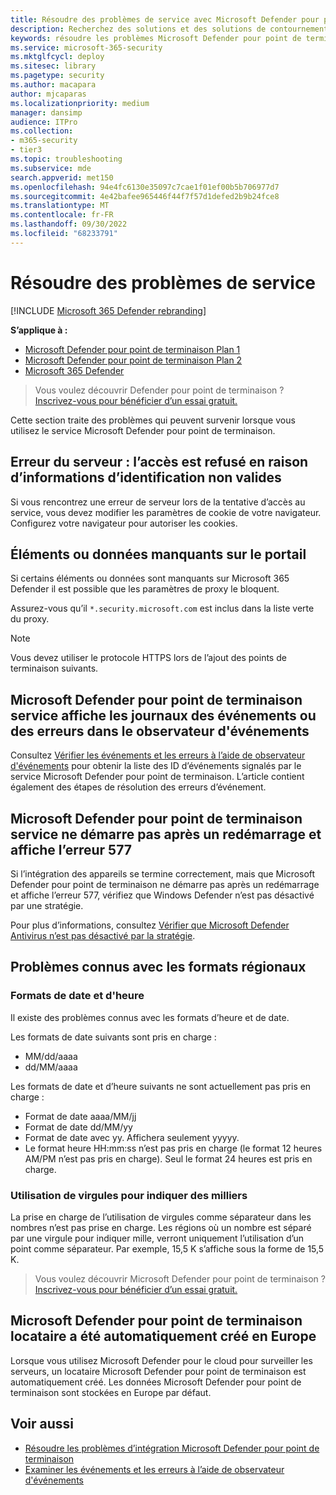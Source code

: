 ```yaml
---
title: Résoudre des problèmes de service avec Microsoft Defender pour point de terminaison
description: Recherchez des solutions et des solutions de contournement aux problèmes connus tels que les erreurs de serveur lors de la tentative d’accès au service.
keywords: résoudre les problèmes Microsoft Defender pour point de terminaison, erreur de serveur, accès refusé, informations d’identification non valides, aucune donnée, portail de tableau de bord, autoriser, observateur d’événements
ms.service: microsoft-365-security
ms.mktglfcycl: deploy
ms.sitesec: library
ms.pagetype: security
ms.author: macapara
author: mjcaparas
ms.localizationpriority: medium
manager: dansimp
audience: ITPro
ms.collection:
- m365-security
- tier3
ms.topic: troubleshooting
ms.subservice: mde
search.appverid: met150
ms.openlocfilehash: 94e4fc6130e35097c7cae1f01ef00b5b706977d7
ms.sourcegitcommit: 4e42bafee965446f44f7f57d1defed2b9b24fce8
ms.translationtype: MT
ms.contentlocale: fr-FR
ms.lasthandoff: 09/30/2022
ms.locfileid: "68233791"
---
```

# <a name="troubleshoot-service-issues"></a>Résoudre des problèmes de service

[!INCLUDE [Microsoft 365 Defender rebranding](../../includes/microsoft-defender.md)]

**S’applique à :**
- [Microsoft Defender pour point de terminaison Plan 1](https://go.microsoft.com/fwlink/p/?linkid=2154037)
- [Microsoft Defender pour point de terminaison Plan 2](https://go.microsoft.com/fwlink/p/?linkid=2154037)
- [Microsoft 365 Defender](https://go.microsoft.com/fwlink/?linkid=2118804)

> Vous voulez découvrir Defender pour point de terminaison ? [Inscrivez-vous pour bénéficier d’un essai gratuit.](https://signup.microsoft.com/create-account/signup?products=7f379fee-c4f9-4278-b0a1-e4c8c2fcdf7e&ru=https://aka.ms/MDEp2OpenTrial?ocid=docs-wdatp-pullalerts-abovefoldlink)

Cette section traite des problèmes qui peuvent survenir lorsque vous utilisez le service Microsoft Defender pour point de terminaison.

## <a name="server-error---access-is-denied-due-to-invalid-credentials"></a>Erreur du serveur : l’accès est refusé en raison d’informations d’identification non valides

Si vous rencontrez une erreur de serveur lors de la tentative d’accès au service, vous devez modifier les paramètres de cookie de votre navigateur.
Configurez votre navigateur pour autoriser les cookies.

## <a name="elements-or-data-missing-on-the-portal"></a>Éléments ou données manquants sur le portail

Si certains éléments ou données sont manquants sur Microsoft 365 Defender il est possible que les paramètres de proxy le bloquent.

Assurez-vous qu’il `*.security.microsoft.com` est inclus dans la liste verte du proxy.

> [!NOTE]
> Vous devez utiliser le protocole HTTPS lors de l’ajout des points de terminaison suivants.

## <a name="microsoft-defender-for-endpoint-service-shows-event-or-error-logs-in-the-event-viewer"></a>Microsoft Defender pour point de terminaison service affiche les journaux des événements ou des erreurs dans le observateur d'événements

Consultez [Vérifier les événements et les erreurs à l’aide de observateur d'événements](event-error-codes.md) pour obtenir la liste des ID d’événements signalés par le service Microsoft Defender pour point de terminaison. L’article contient également des étapes de résolution des erreurs d’événement.

## <a name="microsoft-defender-for-endpoint-service-fails-to-start-after-a-reboot-and-shows-error-577"></a>Microsoft Defender pour point de terminaison service ne démarre pas après un redémarrage et affiche l’erreur 577

Si l’intégration des appareils se termine correctement, mais que Microsoft Defender pour point de terminaison ne démarre pas après un redémarrage et affiche l’erreur 577, vérifiez que Windows Defender n’est pas désactivé par une stratégie.

Pour plus d’informations, consultez [Vérifier que Microsoft Defender Antivirus n’est pas désactivé par la stratégie](troubleshoot-onboarding.md#ensure-that-microsoft-defender-antivirus-is-not-disabled-by-a-policy).

## <a name="known-issues-with-regional-formats"></a>Problèmes connus avec les formats régionaux

### <a name="date-and-time-formats"></a>Formats de date et d'heure

Il existe des problèmes connus avec les formats d’heure et de date.

Les formats de date suivants sont pris en charge :

- MM/dd/aaaa
- dd/MM/aaaa

Les formats de date et d’heure suivants ne sont actuellement pas pris en charge :

- Format de date aaaa/MM/jj
- Format de date dd/MM/yy
- Format de date avec yy. Affichera seulement yyyyy.
- Le format heure HH:mm:ss n’est pas pris en charge (le format 12 heures AM/PM n’est pas pris en charge). Seul le format 24 heures est pris en charge.

### <a name="use-of-comma-to-indicate-thousand"></a>Utilisation de virgules pour indiquer des milliers

La prise en charge de l’utilisation de virgules comme séparateur dans les nombres n’est pas prise en charge. Les régions où un nombre est séparé par une virgule pour indiquer mille, verront uniquement l’utilisation d’un point comme séparateur. Par exemple, 15,5 K s’affiche sous la forme de 15,5 K.

> Vous voulez découvrir Microsoft Defender pour point de terminaison ? [Inscrivez-vous pour bénéficier d’un essai gratuit.](https://signup.microsoft.com/create-account/signup?products=7f379fee-c4f9-4278-b0a1-e4c8c2fcdf7e&ru=https://aka.ms/MDEp2OpenTrial?ocid=docs-wdatp-troubleshoot-belowfoldlink)

## <a name="microsoft-defender-for-endpoint-tenant-was-automatically-created-in-europe"></a>Microsoft Defender pour point de terminaison locataire a été automatiquement créé en Europe

Lorsque vous utilisez Microsoft Defender pour le cloud pour surveiller les serveurs, un locataire Microsoft Defender pour point de terminaison est automatiquement créé. Les données Microsoft Defender pour point de terminaison sont stockées en Europe par défaut.

## <a name="related-topics"></a>Voir aussi

- [Résoudre les problèmes d’intégration Microsoft Defender pour point de terminaison](troubleshoot-onboarding.md)
- [Examiner les événements et les erreurs à l’aide de observateur d'événements](event-error-codes.md)
